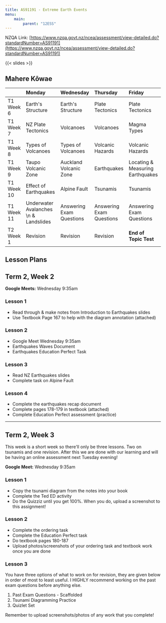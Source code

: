 ```yaml
---
title: AS91191 - Extreme Earth Events
menu:
    main:
        parent: "12ESS"
---
```


NZQA Link: [https://www.nzqa.govt.nz/ncea/assessment/view-detailed.do?standardNumber=AS91191](https://www.nzqa.govt.nz/ncea/assessment/view-detailed.do?standardNumber=AS91191)

{{< slides >}}

## Mahere Kōwae

|            | Monday                                | Wednesday                | Thursday                 | Friday                           |
|:-----------|:--------------------------------------|:-------------------------|:-------------------------|:---------------------------------|
| T1 Week 6  | Earth's Structure                     | Earth's Structure        | Plate Tectonics          | Plate Tectonics                  |
| T1 Week 7  | NZ Plate Tectonics                    | Volcanoes                | Volcanoes                | Magma Types                      |
| T1 Week 8  | Types of Volcanoes                    | Types of Volcanoes       | Volcanic Hazards         | Volcanic Hazards                 |
| T1 Week 9  | Taupo Volcanic Zone                   | Auckland Volcanic Zone   | Earthquakes              | Locating & Measuring Earthquakes |
| T1 Week 10 | Effect of Earthquakes                 | Alpine Fault             | Tsunamis                 | Tsunamis                         |
| T1 Week 11 | Underwater Avalanches \n & Landslides | Answering Exam Questions | Answering Exam Questions | Answering Exam Questions         |
| T2 Week 1  | Revision                              | Revision                 | Revision                 | __End of Topic Test__            |

## Lesson Plans

## Term 2, Week 2

__Google Meets:__ Wednesday 9:35am

### Lesson 1

- Read through & make notes from Introduction to Earthquakes slides
- Use Textbook Page 167 to help with the diagram annotation (attached)

### Lesson 2

- Google Meet Wednesday 9:35am
- Earthquakes Waves Document
- Earthquakes Education Perfect Task

### Lesson 3

- Read NZ Earthquakes slides
- Complete task on Alpine Fault 

### Lesson 4

- Complete the earthquakes recap document
- Complete pages 178-179 in textbook (attached)
- Complete Education Perfect assessment (practice)

---

## Term 2, Week 3

This week is a short week so there'll only be three lessons. Two on tsunamis and one revision. After this we are done with our learning and will be having an online assessment next Tuesday evening!

__Google Meet:__ Wednesday 9:35am

### Lesson 1

- Copy the tsunami diagram from the notes into your book
- Complete the Ted ED activity
- Do the Quizziz until you get 100%. When you do, upload a screenshot to this assignment!

### Lesson 2

- Complete the ordering task
- Complete the Education Perfect task
- Do textbook pages 180-187
- Upload photos/screenshots of your ordering task and textbook work once you are done

### Lesson 3

You have three options of what to work on for revision, they are given below in order of most to least useful. I HIGHLY recommend working on the past exam questions before anything else.

1. Past Exam Questions - Scaffolded
2. Tsunami Diagramming Practice
3. Quizlet Set

Remember to upload screenshots/photos of any work that you complete!
